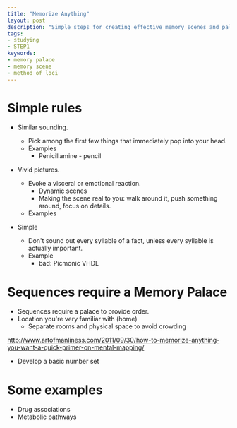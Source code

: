 ```yaml
---
title: "Memorize Anything"
layout: post
description: "Simple steps for creating effective memory scenes and palaces to memorize anything."
tags:
- studying
- STEP1
keywords:
- memory palace
- memory scene
- method of loci
---
```


# Simple rules

* Similar sounding.
  * Pick among the first few things that immediately pop into your head.
  * Examples
    * Penicillamine - pencil

* Vivid pictures.
  * Evoke a visceral or emotional reaction.
    * Dynamic scenes
    * Making the scene real to you: walk around it, push something around,
      focus on details.
  * Examples

* Simple
  * Don't sound out every syllable of a fact, unless every syllable is
    actually important.
  * Example
    * bad: Picmonic VHDL

# Sequences require a Memory Palace

* Sequences require a palace to provide order.
* Location you're very familiar with (home)
  * Separate rooms and physical space to avoid crowding

http://www.artofmanliness.com/2011/09/30/how-to-memorize-anything-you-want-a-quick-primer-on-mental-mapping/

* Develop a basic number set



# Some examples

* Drug associations
* Metabolic pathways
